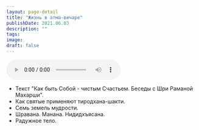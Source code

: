 ```yaml
---
layout: page-detail
title: "Жизнь в атма-вичаре"
publishDate: 2021.06.03
description: ""
tags:
image:
draft: false
---
```


<audio title="2021.06.03 - Жизнь в атма-вичаре.mp3" src="https://filer-api.advayta.org/v1.0/public/files/75779" controls=""></audio>

* Текст "Как быть Собой - чистым Счастьем. Беседы с Шри Раманой Махарши".
* Как святые применяют тиродхана-шакти.
* Семь земель мудрости.
* Шравана. Манана. Нидидхъясана.
* Радужное тело.

  
